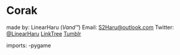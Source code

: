 # Corak

made by:
  LinearHaru (*Vand™*)
Email: S2Haru@outlook.com
Twitter: [@LinearHaru](https://twitter.com/LinearHaru)
[LinkTree](https://linktr.ee/linearharu)
[Tumblr](https://linearharu.tumblr.com/)


imports:
-pygame
